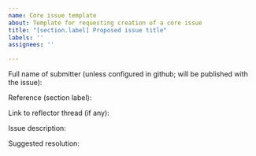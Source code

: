 ```yaml
---
name: Core issue template
about: Template for requesting creation of a core issue
title: "[section.label] Proposed issue title"
labels: ''
assignees: ''

---
```


Full name of submitter (unless configured in github; will be published with the issue): 

Reference (section label):

Link to reflector thread (if any):

Issue description:

Suggested resolution:
